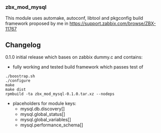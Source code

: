 ### zbx_mod_mysql

This module uses automake, autoconf, libtool and pkgconfig build framework proposed by me in https://support.zabbix.com/browse/ZBX-11767

## Changelog
0.1.0
initial release which bases on zabbix dummy.c and contains:
- fully working and tested build framework which passes test of
```
./boostrap.sh
./configure
make
make dist
rpmbuild -ta zbx_mod_mysql-0.1.0.tar.xz --nodeps
```
- placeholders for module keys:
  - mysql.db.discovery[]
  - mysql.global_status[]
  - mysql.global_variables[]
  - mysql.performance_schema[]
